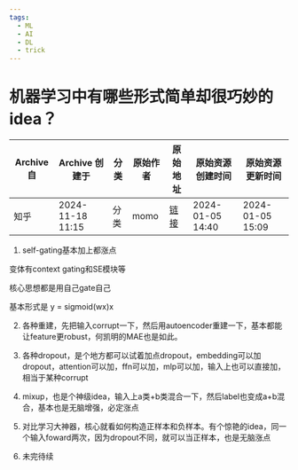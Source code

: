 ```yaml
---
tags:
  - ML
  - AI
  - DL
  - trick
---
```

# 机器学习中有哪些形式简单却很巧妙的idea？

| Archive 自 | Archive 创建于      | 分类  | 原始作者 | 原始地址                                                             | 原始资源创建时间         | 原始资源更新时间         |
| --------- | ---------------- | --- | ---- | ---------------------------------------------------------------- | ---------------- | ---------------- |
| 知乎        | 2024-11-18 11:15 | 分类  | momo | [链接](https://www.zhihu.com/question/347847220/answer/3351403565) | 2024-01-05 14:40 | 2024-01-05 15:09 |



1. self-gating基本加上都涨点

变体有context gating和SE模块等

核心思想都是用自己gate自己

基本形式是 y = sigmoid(wx)x

2. 各种重建，先把输入corrupt一下，然后用autoencoder重建一下，基本都能让feature更robust，何凯明的MAE也是如此。

3. 各种dropout，是个地方都可以试着加点dropout，embedding可以加dropout，attention可以加，ffn可以加，mlp可以加，输入上也可以直接加，相当于某种corrupt

4. mixup，也是个神级idea，输入上a类+b类混合一下，然后label也变成a+b混合，基本也是无脑增强，必定涨点

5. 对比学习大神器，核心就看如何构造正样本和负样本。有个惊艳的idea，同一个输入foward两次，因为dropout不同，就可以当正样本，也是无脑涨点

6. 未完待续